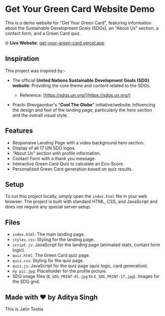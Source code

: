 # Get Your Green Card Website Demo

This is a demo website for "Get Your Green Card", featuring information about the Sustainable Development Goals (SDGs), an "About Us" section, a contact form, and a Green Card quiz.

🌐 **Live Website**: [get-your-green-card.vercel.app](https://get-your-green-card.vercel.app)

## Inspiration

This project was inspired by:-

-   The official **United Nations Sustainable Development Goals (SDG) website**: Providing the core theme and content related to the SDGs.
    -   Reference: [https://sdgs.un.org/](https://sdgs.un.org/)

-   Prachi Shevgaonkar's "**Cool The Globe**" initiative/website: Influencing the design and feel of the landing page, particularly the hero section and the overall visual style.

## Features

-   Responsive Landing Page with a video background hero section.
-   Display of all 17 UN SDG logos.
-   "About Us" section with profile information.
-   Contact Form with a thank you message.
-   Interactive Green Card Quiz to calculate an Eco-Score.
-   Personalized Green Card generation based on quiz results.

## Setup

To run this project locally, simply open the `index.html` file in your web browser. The project is built with standard HTML, CSS, and JavaScript and does not require any special server setup.

## Files

-   `index.html`: The main landing page.
-   `styles.css`: Styling for the landing page.
-   `script.js`: JavaScript for the landing page (animated stats, contact form logic).
-   `quiz.html`: The Green Card quiz page.
-   `quiz.css`: Styling for the quiz page.
-   `quiz.js`: JavaScript for the quiz page (quiz logic, card generation).
-   `my pic.jpg`: Placeholder for the profile picture.
-   SDG image files (`E_SDG_PRINT-01.jpg` to `E_SDG_PRINT-17.jpg`): Images for the SDG grid.

## Made with ❤️ by Aditya Singh 
This is Jatin Teotia